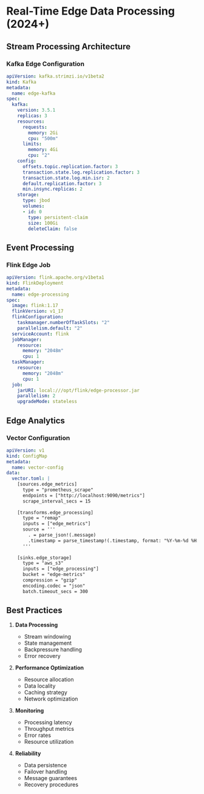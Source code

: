 # Real-Time Edge Data Processing (2024+)

## Stream Processing Architecture

### Kafka Edge Configuration
```yaml
apiVersion: kafka.strimzi.io/v1beta2
kind: Kafka
metadata:
  name: edge-kafka
spec:
  kafka:
    version: 3.5.1
    replicas: 3
    resources:
      requests:
        memory: 2Gi
        cpu: "500m"
      limits:
        memory: 4Gi
        cpu: "2"
    config:
      offsets.topic.replication.factor: 3
      transaction.state.log.replication.factor: 3
      transaction.state.log.min.isr: 2
      default.replication.factor: 3
      min.insync.replicas: 2
    storage:
      type: jbod
      volumes:
      - id: 0
        type: persistent-claim
        size: 100Gi
        deleteClaim: false
```

## Event Processing

### Flink Edge Job
```yaml
apiVersion: flink.apache.org/v1beta1
kind: FlinkDeployment
metadata:
  name: edge-processing
spec:
  image: flink:1.17
  flinkVersion: v1_17
  flinkConfiguration:
    taskmanager.numberOfTaskSlots: "2"
    parallelism.default: "2"
  serviceAccount: flink
  jobManager:
    resource:
      memory: "2048m"
      cpu: 1
  taskManager:
    resource:
      memory: "2048m"
      cpu: 1
  job:
    jarURI: local:///opt/flink/edge-processor.jar
    parallelism: 2
    upgradeMode: stateless
```

## Edge Analytics

### Vector Configuration
```yaml
apiVersion: v1
kind: ConfigMap
metadata:
  name: vector-config
data:
  vector.toml: |
    [sources.edge_metrics]
      type = "prometheus_scrape"
      endpoints = ["http://localhost:9090/metrics"]
      scrape_interval_secs = 15
      
    [transforms.edge_processing]
      type = "remap"
      inputs = ["edge_metrics"]
      source = '''
        . = parse_json!(.message)
        .timestamp = parse_timestamp!(.timestamp, format: "%Y-%m-%d %H:%M:%S")
      '''
      
    [sinks.edge_storage]
      type = "aws_s3"
      inputs = ["edge_processing"]
      bucket = "edge-metrics"
      compression = "gzip"
      encoding.codec = "json"
      batch.timeout_secs = 300
```

## Best Practices

1. **Data Processing**
   - Stream windowing
   - State management
   - Backpressure handling
   - Error recovery

2. **Performance Optimization**
   - Resource allocation
   - Data locality
   - Caching strategy
   - Network optimization

3. **Monitoring**
   - Processing latency
   - Throughput metrics
   - Error rates
   - Resource utilization

4. **Reliability**
   - Data persistence
   - Failover handling
   - Message guarantees
   - Recovery procedures